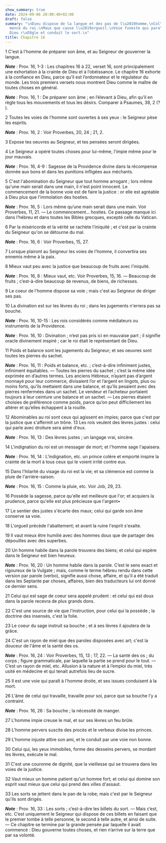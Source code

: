 ```yaml
---
show_summary: true
date: 2024-09-06 20:00:40+02:00
draft: false
summary: "\nDieu dispose de la langue et des pas de l\u2019homme.\nCol\xE8re et cl\xE9\
  mence du roi.\nMaux que cause l\u2019orgueil.\nVoie funeste qui para\xEEt bonne.\n\
  Dieu r\xE8gle et conduit le sort.\n"
title: Chapitre 16
---
```





1 C'est à l'homme de préparer son âme, et au Seigneur de gouverner la langue.

***Note*** :  Prov. 16, 1-3 : Les chapitres 16 à 22, verset 16, sont principalement une exhortation à la crainte de Dieu et à l’obéissance. Le chapitre 16 exhorte à la confiance en Dieu, parce qu’il est l’ordonnateur et le régulateur du monde. Les trois premiers versets nous montrent Dieu comme le maître de toutes choses en général.

***Note*** :  Prov. 16, 1 : De préparer son âme ; en l’élevant à Dieu, afin qu’il en règle tous les mouvements et tous les désirs. Comparer à Psaumes, 38, 2 (? ).


2 Toutes les voies de l'homme sont ouvertes à ses yeux : le Seigneur pèse les esprits.

***Note*** :  Prov. 16, 2 : Voir Proverbes, 20, 24 ; 21, 2.


3 Expose tes oeuvres au Seigneur, et tes pensées seront dirigées.


4 Le Seigneur a opéré toutes choses pour lui-même, l'impie même pour le jour mauvais.

***Note*** :  Prov. 16, 4-9 : Sagesse de la Providence divine dans la récompense donnée aux bons et dans les punitions infligées aux méchants.


5 C'est l'abomination du Seigneur que tout homme arrogant ; lors même qu'une main serait dans une main, il n'est point innocent.
Le commencement de la bonne voie est de faire la justice : or elle est agréable à Dieu plus que l'immolation des hosties.

***Note*** :  Prov. 16, 5 : Lors même qu’une main serait dans une main. Voir Proverbes, 11, 21. ― Le commencement… hosties. Ce passage manque ici dans l’hébreu et dans toutes les Bibles grecques, excepté celle du Vatican.


6 Par la miséricorde et la vérité se rachète l'iniquité ; et c'est par la crainte du Seigneur qu'on se détourne du mal.

***Note*** :  Prov. 16, 6 : Voir Proverbes, 15, 27.


7 Lorsque plairont au Seigneur les voies de l'homme, il convertira ses ennemis même à la paix.


8 Mieux vaut peu avec la justice que beaucoup de fruits avec l'iniquité.

***Note*** :  Prov. 16, 8 : Mieux vaut, etc. Voir Proverbes, 15, 16. ― Beaucoup de fruits ; c’est-à-dire beaucoup de revenus, de biens, de richesses.


9 Le coeur de l'homme dispose sa voie ; mais c'est au Seigneur de diriger ses pas.


10 La divination est sur les lèvres du roi ; dans les jugements n'errera pas sa bouche.

***Note*** :  Prov. 16, 10-15 : Les rois considérés comme médiateurs ou instruments de la Providence.

***Note*** :  Prov. 16, 10 : Divination ; n’est pas pris ici en mauvaise part ; il signifie oracle divinement inspiré ; car le roi était le représentant de Dieu.

11 Poids et balance sont les jugements du Seigneur; et ses oeuvres sont toutes les pierres du sachet.

***Note*** :  Prov. 16, 11 : Poids et balance, etc. ; c’est-à-dire infiniment justes, infiniment équitables. ― Toutes les pierres du sachet ; c’est la même idée exprimée en d’autres termes. Les anciens Hébreux, n’ayant pas d’argent monnayé pour leur commerce, divisaient l’or et l’argent en lingots, plus ou moins forts, qu’ils mettaient dans une balance, et qu’ils pesaient avec des pierres renfermées dans un sachet. Le vendeur et l’acheteur portaient toujours à leur ceinture une balance et un sachet. ― Les pierres étaient choisies de préférence comme poids, parce qu’on peut difficilement les altérer et qu’elles échappent à la rouille.

12 Abominables au roi sont ceux qui agissent en impies; parce que c'est par la justice que s'affermit un trône. 13 Les rois veulent des lèvres justes : celui qui parle avec droiture sera aimé d'eux.

***Note*** :  Prov. 16, 13 : Des lèvres justes ; un langage vrai, sincère.

14 L'indignation du roi est un messager de mort; et l'homme sage l'apaisera.

***Note*** :  Prov. 16, 14 : L’indignation, etc. un prince colère et emporté inspire la crainte de la mort à tous ceux qui le voient irrité contre eux.

15 Dans l'hilarité du visage du roi est la vie; et sa clémence est comme la pluie de l'arrière-saison.

***Note*** :  Prov. 16, 15 : Comme la pluie, etc. Voir Job, 29, 23.


16 Possède la sagesse, parce qu'elle est meilleure que l'or; et acquiers la prudence, parce qu'elle est plus précieuse que l'argent•


17 Le sentier des justes s'écarte des maux; celui qui garde son âme conserve sa voie.


18 L'orgueil précède l'abattement; et avant la ruine l'esprit s'exalte.


19 Il vaut mieux être humilié avec des hommes doux que de partager des dépouilles avec des superbes.


20 Un homme habile dans la parole trouvera des biens; et celui qui espère dans le Seigneur est bien heureux.

***Note*** :  Prov. 16, 20 : Un homme habile dans la parole. C’est le sens exact et rigoureux de la Vulgate ; mais, comme le terme hébreu rendu dans cette version par parole (verbo), signifie aussi chose, affaire, et qu’il a été traduit dans les Septante par choses, affaires, bien des traducteurs lui ont donné ce dernier sens.


21 Celui qui est sage de coeur sera appelé prudent : et celui qui est doux dans la parole recevra de plus grands dons.


22 C'est une source de vie que l'instruction, pour celui qui la possède ; la doctrine des insensés, c'est la folie.


23 Le coeur du sage instruit sa bouche ; et à ses lèvres il ajoutera de la grâce.


24 C'est un rayon de miel que des paroles disposées avec art; c'est la douceur de l'âme et la santé des os.

***Note*** :  Prov. 16, 24 : Voir Proverbes, 15, 13 ; 17, 22. ― La santé des os ; du corps ; figure grammaticale, par laquelle la partie se prend pour le tout. ― C’est un rayon de miel, etc. Allusion à la nature et à l’emploi du miel, très usité en médecine et qui tenait autrefois lieu de sucre.


25 Il est une voie qui paraît à l'homme droite, et ses issues conduisent à la mort.


26 L'âme de celui qui travaille, travaille pour soi, parce que sa bouche l'y a contraint.

***Note*** :  Prov. 16, 26 : Sa bouche ; la nécessité de manger.


27 L'homme impie creuse le mal, et sur ses lèvres un feu brûle.


28 L'homme pervers suscite des procès et le verbeux divise les princes.


29 L'homme injuste attire son ami, et le conduit par une voie non bonne.


30 Celui qui, les yeux immobiles, forme des desseins pervers, se mordant les lèvres, exécute le mal.


31 C'est une couronne de dignité, que la vieillesse qui se trouvera dans les voies de la justice.


32 Vaut mieux un homme patient qu'un homme fort; et celui qui domine son esprit vaut mieux que celui qui prend des villes d'assaut.


33 Les sorts se jettent dans le pan de la robe; mais c'est par le Seigneur qu'ils sont dirigés.

***Note*** :  Prov. 16, 33 : Les sorts ; c’est-à-dire les billets du sort. ― Mais c’est, etc. C’est uniquement le Seigneur qui dispose de ces billets en faisant que le premier tombe à telle personne, le second à telle autre, et ainsi de suite. ― Ce chapitre se termine par la grande pensée par laquelle il avait commencé : Dieu gouverne toutes choses, et rien n’arrive sur la terre que par sa volonté.

